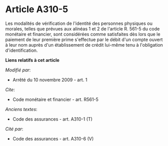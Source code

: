 # Article A310-5

Les modalités de vérification de l'identité des personnes physiques ou morales, telles que prévues aux alinéas 1 et 2 de
l'article R. 561-5 du code monétaire et financier, sont considérées comme satisfaites dès lors que le paiement de leur
première prime s'effectue par le débit d'un compte ouvert à leur nom auprès d'un établissement de crédit lui-même tenu à
l'obligation d'identification.

**Liens relatifs à cet article**

_Modifié par_:

  - Arrêté du 10 novembre 2009 - art. 1

_Cite_:

  - Code monétaire et financier - art. R561-5

_Anciens textes_:

  - Code des assurances - art. A310-1 (T)

_Cité par_:

  - Code des assurances - art. A310-6 (V)

